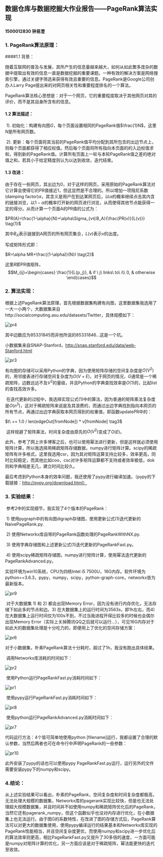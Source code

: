 ## 数据仓库与数据挖掘大作业报告——PageRank算法实现

#### 1500012830 钟易澄

### 1. PageRank算法原理：

####1.1 背景：

​	随着互联网的普及与发展，其所产生的信息量越来越大，如何从如此繁多庞杂的数据中提取出有效的信息一直是数据挖掘的重要课题。一种有效的解决方案是网络搜索引擎，通过关键字筛选来获得有效且重要的信息。PageRank是Google公司创办人Larry Page提出来的对网页相关性和重要程度排名的一个算法。

​	PageRank算法核心思想是：对于一个网页，它的重要程度取决于其他网页对其的评价，而不是其自身所含有的信息。

#### 1.2 算法描述：

​	1). 初始化：构建有向图$G$，每个页面设置相同的PageRank值$\frac{1}N$，这里$N$是所有网页数。

​	2). 更新：每个页面将其当前的PageRank值平均分配到其所包含的出边节点上，则每个页面都获得了相应权值。然后每个页面将所有指向本页面的的入边权值求和，得到新的PageRank值。计算所有页面上一轮与本轮PageRank值之差的绝对值之和，若其小于给定精度则认为以达到收敛，迭代结束。

#### 1.3 改进：

​	由于存在一些网页，其出边为0，对于这样的网页，采用原始的PageRank算法对它计算会使得它的PR值接近1，但这显然是不合理的。所以增加一项阻尼系数(damping factor)$\alpha$，其含义是用户在到达某网页后，以$\alpha$的概率继续点击其内含的链接浏览，以$1-\alpha$的概率打开新的网页进行浏览，从而使得其他节点能获得一定的得分。从而计算一个页面A的PR值的公式为：

$PR(A)=\frac{1-\alpha}{N}+\alpha\Sigma_{v∈B_A}{\frac{PR(v)}{L(v)}} \tag{1}$

其中$B_A$表示链接到A网页的所有网页集合，$L(v)$表示$v$的出度。

写成矩阵形式即：

$R=\alpha MR+\frac{(1-\alpha)}{N}I \tag{2}$

这里$R$即PR值矩阵，$$M_{ij}=\begin{cases}  \frac{1}{L(p_j)}, & if \ j\ links\ to\ i\\  0, & otherwise  \end{cases}$$ 

### 2. 算法实现：

​	根据上述PageRank算法原理，首先根据数据集构建有向图，这里数据集我选用了一大一小两个，大数据集来自http://socialcomputing.asu.edu/datasets/Twitter，具体规模如下：

![pr4](C:\Users\201网咖\Desktop\pr4.png)

其中边数应为85331845而非他所说的85331846...这是一个坑。

小数据集来自SNAP-Stanford，http://snap.stanford.edu/data/web-Stanford.html

![pr3](C:\Users\201网咖\Desktop\pr3.png)

​	有向图的存储可以采用Python的字典，因为使用矩阵存储的空间复杂度是$O(V^2)$的，用邻接表进行存储空间复杂度为$O(V+E)$，对于网页的情况，$G$通常是一个稀疏矩阵，边数远远不及$V^2$的量级，并且Python的字典查找效率是$O(1)$的，比起list的查找高效许多。

​	在迭代更新的过程中，我选择实现公式$(1)$中的算法，因为普通的矩阵乘法复杂度是$O(n^3)$，这对于稀疏矩阵来说是及其浪费的，而通过出边字典找到指向本网页的所有节点，再通过出边字典获取本网页得到的权重值，即函数updatePR中的：

$t\  += 1.0 / len(edgeOut[fromNode]) * v[fromNode] \tag3$

​	这样规避了矩阵乘法，时间复杂度由原先的$O(V^2)$变成了$O(E)$。

​	此外，参考了网上许多博客之后，也可以使用幂法进行更新，但是这样就必须使用矩阵计算，所以我选择用稀疏矩阵存储数据，numpy进行矩阵计算。scipy的稀疏矩阵有许多格式，这里我选用csr，因为其对矩阵运算支持比较多，效率更高，同时比较稳定，而其他比如coo，csc对许多矩阵运算都不支持或者效率极低，dok则和字典相差无几，建立时间比较久。

​	最后考虑到Python本身的效率问题，我还使用了pypy进行编译加速。（pypy的下载链接：http://pypy.org/download.html）

### 3. 实验结果：

​	参考2中的实现细节，我实现了4个版本的PageRank：

​	1) 使用pygraph中的有向图digraph存储图，使用更新公式$(1)$迭代更新的NaivePageRank.py.

​	2) 使用Networkx库自带的PageRank函数处理的PageRankWithNX.py.

​	3) 使用字典存储图和上述更新公式$(1)$迭代更新的PageRankFast.py。

​	4) 使用scipy稀疏矩阵存储图，numpy进行矩阵计算，使用幂法迭代更新的PageRankAdvanced.py。

实验环境为win10系统，CPU为四核Intel i5 7500U，16G内存。软件环境为python==3.6.3，pypy，numpy，scipy，python-graph-core，networkx皆为最新版本。

![pr9](C:\Users\201网咖\Desktop\pr9.png)

​	对于大数据集 1) 和 2) 都会出现Memory Error，因为没有进行内存优化，无法存储下如此多的节点和边。3) 在大数据集上的运行时间为3563s，即1h左右，而4) 在大数据集上运行时间仅为100s不到，不过当我进程开得比较多的时候也会偶尔出现Memory Error（实际上关掉腾讯QQ之后就可以运行...），可见16G内存对于如此大的数据集处理是十分吃力的，即便用上了优化的空间存储方案：

![pr6](C:\Users\201网咖\Desktop\pr6.png)

​	对于小数据集，朴素PageRank算法十分耗时，超过了1h，我没有跑出具体结果。

​	调用Networkx库消耗的时间如下：

![pr2](C:\Users\201网咖\Desktop\pr2.png)

​	使用Python运行PageRankFast.py消耗时间如下：

![pr1](C:\Users\201网咖\Desktop\pr1.png)

​	使用pypy运行PageRankFast.py消耗时间如下：

![pr8](C:\Users\201网咖\Desktop\pr8.png)

​	使用python运行PageRankAdvanced.py消耗时间如下：

![pr7](C:\Users\201网咖\Desktop\pr7.png)

代码运行方法：4个皆可简单地使用python [filename]运行，我都设置了合理的默认参数，当然后两者也可在命令行中声明PageRank的一些参数：

![pr10](C:\Users\201网咖\Desktop\pr10.png)

此外安装了pypy的话也可以使用pypy PageRankFast.py运行，运行另外的文件需要安装pypy下的numpy和scipy。

### 4.结论：

​	从上述实验结果可以看出，朴素的PageRank，空间复杂度和时间复杂度都极高，无法处理大规模的数据集，Networkx库的pagerank实现比较快，但是也无法处理超大规模数据集，并且时间并不如使用numpy和稀疏矩阵优化后的PageRank，当然它还有pagerank_numpy，但这个函数似乎也没对内存进行优化，在小数据集上也无法运行。由于图G的系数特性，在改进了图的存储方式后，PageRank算法可以对更大的数据集使用，使用pypy编译运行的结果基本和Networkx库实现的PageRank性能相当，并且空间复杂度更优，而使用numpy和scipy进一步优化后的算法效率则更高，相比PageRankFast.py又提升了30多倍的速度，一方面可能是numpy对矩阵计算的优化，另一方面应该是对于稀疏矩阵，幂法能更快的迭代至收敛。